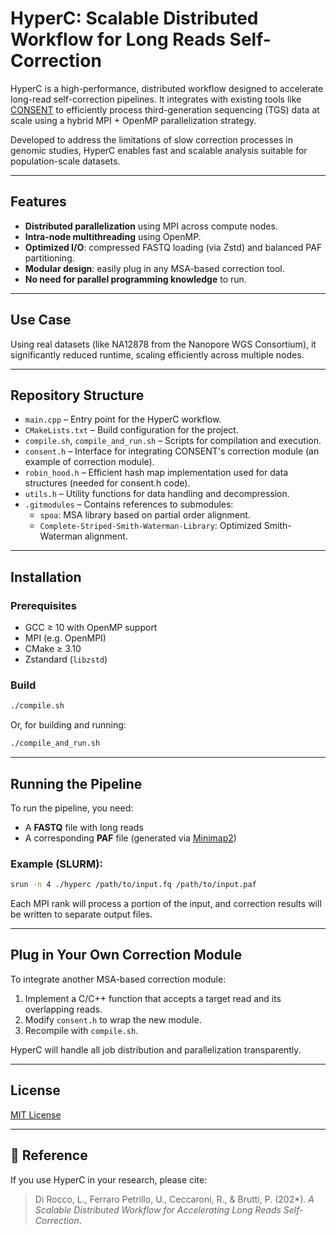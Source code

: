 # HyperC: Scalable Distributed Workflow for Long Reads Self-Correction

HyperC is a high-performance, distributed workflow designed to accelerate long-read self-correction pipelines. It integrates with existing tools like [CONSENT](https://github.com/paolap/mg-consent) to efficiently process third-generation sequencing (TGS) data at scale using a hybrid MPI + OpenMP parallelization strategy.

Developed to address the limitations of slow correction processes in genomic studies, HyperC enables fast and scalable analysis suitable for population-scale datasets.

---

## Features

- **Distributed parallelization** using MPI across compute nodes.
- **Intra-node multithreading** using OpenMP.
- **Optimized I/O**: compressed FASTQ loading (via Zstd) and balanced PAF partitioning.
- **Modular design**: easily plug in any MSA-based correction tool.
- **No need for parallel programming knowledge** to run.

---

## Use Case

Using real datasets (like NA12878 from the Nanopore WGS Consortium), it significantly reduced runtime, scaling efficiently across multiple nodes.

---

## Repository Structure

- `main.cpp` – Entry point for the HyperC workflow.
- `CMakeLists.txt` – Build configuration for the project.
- `compile.sh`, `compile_and_run.sh` – Scripts for compilation and execution.
- `consent.h` – Interface for integrating CONSENT's correction module (an example of correction module).
- `robin_hood.h` – Efficient hash map implementation used for data structures (needed for consent.h code).
- `utils.h` – Utility functions for data handling and decompression.
- `.gitmodules` – Contains references to submodules:
  - `spoa`: MSA library based on partial order alignment.
  - `Complete-Striped-Smith-Waterman-Library`: Optimized Smith-Waterman alignment.

---

## Installation

### Prerequisites

- GCC ≥ 10 with OpenMP support
- MPI (e.g. OpenMPI)
- CMake ≥ 3.10
- Zstandard (`libzstd`)

### Build

```bash
./compile.sh
````

Or, for building and running:

```bash
./compile_and_run.sh
```

---

## Running the Pipeline

To run the pipeline, you need:

* A **FASTQ** file with long reads
* A corresponding **PAF** file (generated via [Minimap2](https://github.com/lh3/minimap2))

### Example (SLURM):

```bash
srun -n 4 ./hyperc /path/to/input.fq /path/to/input.paf
```

Each MPI rank will process a portion of the input, and correction results will be written to separate output files.

---

## Plug in Your Own Correction Module

To integrate another MSA-based correction module:

1. Implement a C/C++ function that accepts a target read and its overlapping reads.
2. Modify `consent.h` to wrap the new module.
3. Recompile with `compile.sh`.

HyperC will handle all job distribution and parallelization transparently.

---

## License

[MIT License](LICENSE)

---

## 🔗 Reference

If you use HyperC in your research, please cite:

> Di Rocco, L., Ferraro Petrillo, U., Ceccaroni, R., & Brutti, P. (202*). *A Scalable Distributed Workflow for Accelerating Long Reads Self-Correction*.

